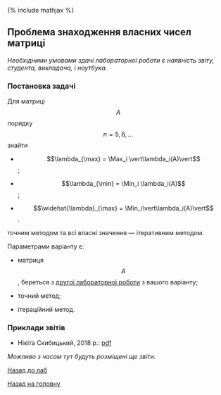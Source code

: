 {% include mathjax %}

## Проблема знаходження власних чисел матриці

_Необхідними умовами здачі лабораторної роботи є наявність звіту, студента, викладача, і ноутбука._

### Постановка задачі

Для матриці $$A$$ порядку $$n = 5, 6, \ldots$$ знайти 

- $$\lambda_{\max} = \Max_i \vert\lambda_i(A)\vert$$;

- $$\lambda_{\min} = \Min_i \lambda_i(A)$$;

- $$\widehat{\lambda}_{\max} = \Min_i\vert\lambda_i(A)\vert$$.

точним методом та всі власні значення &mdash; ітеративним методом.

Параметрами варіанту є:

- матриця $$A$$, береться з [другої лабораторної роботи](../2/README.md) з вашого варіанту;	

- точний метод;

- ітераційний метод.

<!-- ### Варіанти -->

### Приклади звітів

- Нікіта Скибицький, 2018&nbsp;р.: [pdf](tex/report.pdf)

_Можливо з часом тут будуть розміщені ще звіти._

[Назад до лаб](../README.md)

[Назад на головну](../../README.md)